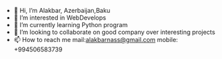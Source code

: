 - 👋 Hi, I’m Alakbar, Azerbaijan,Baku
- 👀 I’m interested in WebDevelops
- 🌱 I’m currently learning Python program
- 💞️ I’m looking to collaborate on  good company over interesting projects
- 📫 How to reach me mail:alakbarnass@gmail.com mobile: +994506583739

<!---
AlG86/AlG86 is a ✨ special ✨ repository because its `README.md` (this file) appears on your GitHub profile.
You can click the Preview link to take a look at your changes.
--->
